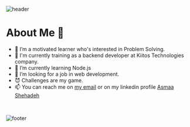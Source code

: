![header](https://capsule-render.vercel.app/api?type=waving&color=gradient&height=280&section=header&text=Hi%20there%20%F0%9F%91%8B&fontSize=90)

<!--
**asmaShehadeh/asmaShehadeh** is a ✨ _special_ ✨ repository because its `README.md` (this file) appears on your GitHub profile.

Here are some ideas to get you started:

- 🔭 I’m currently working on 
- 🌱 I’m currently learning ...
- 👯 I’m looking to collaborate on ...
- 🤔 I’m looking for help with ...
- 💬 Ask me about ...
- 📫 How to reach me: ...
- 😄 Pronouns: ...
- ⚡ Fun fact: ...
-->
<h1>About Me 📌</h1>

- :cactus: I’m a motivated learner who's interested in Problem Solving. <br />
- :eyes: I'm currently training as a backend developer at Kiitos Technologies company. <br />
- :seedling: I’m currently learning Node.js <br />
- :revolving_hearts:️ I’m looking for a job in web development. <br />
- :smiling_imp: Challenges are my game. <br />
- 📫 You can reach me on <a href = "mailto:asmaa@kiitos-tech.com">my email</a> or on my linkedin profile <a href = "https://www.linkedin.com/in/asmaa-shehadeh26/">Asmaa Shehadeh</a>
<br />

<!-- <h2 align="center">Quick Overview 📈</h2>
  
  <p align = "center">
 
</p>

<p align = "center">
  <img src = "https://github-readme-stats.vercel.app/api?username=asmaShehadeh&count_private=true&theme=dracula&hide_border=true" alt = "mkhasib's Contribution" width = 400 >
  <img src = "https://github-readme-streak-stats.herokuapp.com?user=asmaShehadeh&count_private=true&theme=dracula&hide_border=true" alt = "mkhasib's Rating" width = 400 >

</p>

<p align = "center">

 <img src = "https://github-readme-stats.vercel.app/api/top-langs?username=asmaShehadeh&show_icons=true&count_private=true&locale=en&layout=compact&langs_count=10&hide_border=true&bg_color=282A36&title_color=DD6387&text_color=fff&icon_color=fff" alt = "Mkhasib's Languages/Frameworks" width = 400 />
</p>


<br />
<h2 align="center">Visitors 👀</h2>
<div align="center" >
  <img src="https://profile-counter.glitch.me/asmaShehadeh/count.svg"></img>
</div> -->
<!-- 
<br /><br />
<h2 align="center">Let's Connect 😎</h2>
<p align="center">
  <a href = "mailto:asmaa@kiitos-tech.com"><img src = "https://img.shields.io/badge/Gmail-D14836?style=for-the-badge&logo=gmail&logoColor=white" height = 30></a>
  <a href = "https://www.linkedin.com/in/asmaa-shehadeh26/"><img src = "https://img.shields.io/badge/LinkedIn-0077B5?style=for-the-badge&logo=linkedin&logoColor=white"     height = 30></a>
 
</p>

 -->
![footer](https://capsule-render.vercel.app/api?type=waving&color=gradient&height=150&section=footer)
